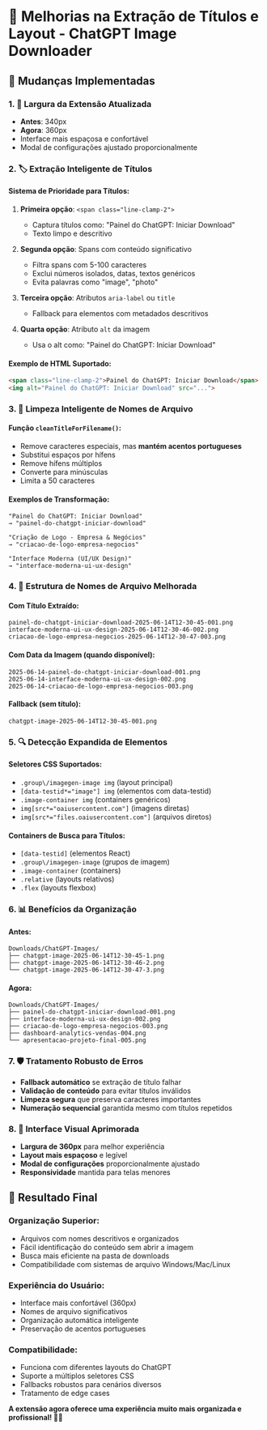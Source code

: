 # 📸 Melhorias na Extração de Títulos e Layout - ChatGPT Image Downloader

## 🎯 Mudanças Implementadas

### 1. 📐 Largura da Extensão Atualizada
- **Antes**: 340px
- **Agora**: 360px
- Interface mais espaçosa e confortável
- Modal de configurações ajustado proporcionalmente

### 2. 🏷️ Extração Inteligente de Títulos

#### **Sistema de Prioridade para Títulos:**

1. **Primeira opção**: `<span class="line-clamp-2">` 
   - Captura títulos como: "Painel do ChatGPT: Iniciar Download"
   - Texto limpo e descritivo

2. **Segunda opção**: Spans com conteúdo significativo
   - Filtra spans com 5-100 caracteres
   - Exclui números isolados, datas, textos genéricos
   - Evita palavras como "image", "photo"

3. **Terceira opção**: Atributos `aria-label` ou `title`
   - Fallback para elementos com metadados descritivos

4. **Quarta opção**: Atributo `alt` da imagem
   - Usa o alt como: "Painel do ChatGPT: Iniciar Download"

#### **Exemplo de HTML Suportado:**
```html
<span class="line-clamp-2">Painel do ChatGPT: Iniciar Download</span>
<img alt="Painel do ChatGPT: Iniciar Download" src="...">
```

### 3. 🧹 Limpeza Inteligente de Nomes de Arquivo

#### **Função `cleanTitleForFilename()`:**
- Remove caracteres especiais, mas **mantém acentos portugueses**
- Substitui espaços por hífens
- Remove hífens múltiplos
- Converte para minúsculas
- Limita a 50 caracteres

#### **Exemplos de Transformação:**
```
"Painel do ChatGPT: Iniciar Download" 
→ "painel-do-chatgpt-iniciar-download"

"Criação de Logo - Empresa & Negócios"
→ "criacao-de-logo-empresa-negocios"

"Interface Moderna (UI/UX Design)"
→ "interface-moderna-ui-ux-design"
```

### 4. 📁 Estrutura de Nomes de Arquivo Melhorada

#### **Com Título Extraído:**
```
painel-do-chatgpt-iniciar-download-2025-06-14T12-30-45-001.png
interface-moderna-ui-ux-design-2025-06-14T12-30-46-002.png
criacao-de-logo-empresa-negocios-2025-06-14T12-30-47-003.png
```

#### **Com Data da Imagem (quando disponível):**
```
2025-06-14-painel-do-chatgpt-iniciar-download-001.png
2025-06-14-interface-moderna-ui-ux-design-002.png
2025-06-14-criacao-de-logo-empresa-negocios-003.png
```

#### **Fallback (sem título):**
```
chatgpt-image-2025-06-14T12-30-45-001.png
```

### 5. 🔍 Detecção Expandida de Elementos

#### **Seletores CSS Suportados:**
- `.group\/imagegen-image img` (layout principal)
- `[data-testid*="image"] img` (elementos com data-testid)
- `.image-container img` (containers genéricos)
- `img[src*="oaiusercontent.com"]` (imagens diretas)
- `img[src*="files.oaiusercontent.com"]` (arquivos diretos)

#### **Containers de Busca para Títulos:**
- `[data-testid]` (elementos React)
- `.group\/imagegen-image` (grupos de imagem)
- `.image-container` (containers)
- `.relative` (layouts relativos)
- `.flex` (layouts flexbox)

### 6. 📊 Benefícios da Organização

#### **Antes:**
```
Downloads/ChatGPT-Images/
├── chatgpt-image-2025-06-14T12-30-45-1.png
├── chatgpt-image-2025-06-14T12-30-46-2.png
└── chatgpt-image-2025-06-14T12-30-47-3.png
```

#### **Agora:**
```
Downloads/ChatGPT-Images/
├── painel-do-chatgpt-iniciar-download-001.png
├── interface-moderna-ui-ux-design-002.png
├── criacao-de-logo-empresa-negocios-003.png
├── dashboard-analytics-vendas-004.png
└── apresentacao-projeto-final-005.png
```

### 7. 🛡️ Tratamento Robusto de Erros

- **Fallback automático** se extração de título falhar
- **Validação de conteúdo** para evitar títulos inválidos
- **Limpeza segura** que preserva caracteres importantes
- **Numeração sequencial** garantida mesmo com títulos repetidos

### 8. 🎨 Interface Visual Aprimorada

- **Largura de 360px** para melhor experiência
- **Layout mais espaçoso** e legível
- **Modal de configurações** proporcionalmente ajustado
- **Responsividade** mantida para telas menores

## 🚀 Resultado Final

### **Organização Superior:**
- Arquivos com nomes descritivos e organizados
- Fácil identificação do conteúdo sem abrir a imagem
- Busca mais eficiente na pasta de downloads
- Compatibilidade com sistemas de arquivo Windows/Mac/Linux

### **Experiência do Usuário:**
- Interface mais confortável (360px)
- Nomes de arquivo significativos
- Organização automática inteligente
- Preservação de acentos portugueses

### **Compatibilidade:**
- Funciona com diferentes layouts do ChatGPT
- Suporte a múltiplos seletores CSS
- Fallbacks robustos para cenários diversos
- Tratamento de edge cases

**A extensão agora oferece uma experiência muito mais organizada e profissional! 📁✨**
